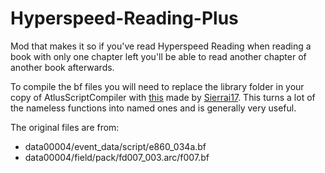 # Hyperspeed-Reading-Plus
Mod that makes it so if you've read Hyperspeed Reading when reading a book with only one chapter left you'll be able to read another chapter of another book afterwards. 

To compile the bf files you will need to replace the library folder in your copy of AtlusScriptCompiler with [this](https://cdn.discordapp.com/attachments/476948840063434752/774077518826700800/P4GLibrary.7z) made by [Sierrai17](https://gamebanana.com/members/1749229). This turns a lot of the nameless functions into named ones and is generally very useful.

The original files are from: 
  - data00004/event_data/script/e860_034a.bf
  - data00004/field/pack/fd007_003.arc/f007.bf
